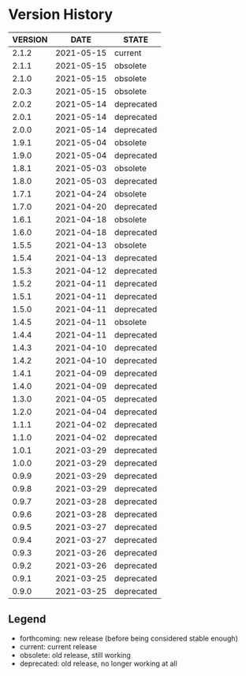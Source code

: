 
Version History
===============

| VERSION | DATE       | STATE       |
| ------- | ---------- | ----------- |
| 2.1.2   | 2021-05-15 | current     |
| 2.1.1   | 2021-05-15 | obsolete    |
| 2.1.0   | 2021-05-15 | obsolete    |
| 2.0.3   | 2021-05-15 | obsolete    |
| 2.0.2   | 2021-05-14 | deprecated  |
| 2.0.1   | 2021-05-14 | deprecated  |
| 2.0.0   | 2021-05-14 | deprecated  |
| 1.9.1   | 2021-05-04 | obsolete    |
| 1.9.0   | 2021-05-04 | deprecated  |
| 1.8.1   | 2021-05-03 | obsolete    |
| 1.8.0   | 2021-05-03 | deprecated  |
| 1.7.1   | 2021-04-24 | obsolete    |
| 1.7.0   | 2021-04-20 | deprecated  |
| 1.6.1   | 2021-04-18 | obsolete    |
| 1.6.0   | 2021-04-18 | deprecated  |
| 1.5.5   | 2021-04-13 | obsolete    |
| 1.5.4   | 2021-04-13 | deprecated  |
| 1.5.3   | 2021-04-12 | deprecated  |
| 1.5.2   | 2021-04-11 | deprecated  |
| 1.5.1   | 2021-04-11 | deprecated  |
| 1.5.0   | 2021-04-11 | deprecated  |
| 1.4.5   | 2021-04-11 | obsolete    |
| 1.4.4   | 2021-04-11 | deprecated  |
| 1.4.3   | 2021-04-10 | deprecated  |
| 1.4.2   | 2021-04-10 | deprecated  |
| 1.4.1   | 2021-04-09 | deprecated  |
| 1.4.0   | 2021-04-09 | deprecated  |
| 1.3.0   | 2021-04-05 | deprecated  |
| 1.2.0   | 2021-04-04 | deprecated  |
| 1.1.1   | 2021-04-02 | deprecated  |
| 1.1.0   | 2021-04-02 | deprecated  |
| 1.0.1   | 2021-03-29 | deprecated  |
| 1.0.0   | 2021-03-29 | deprecated  |
| 0.9.9   | 2021-03-29 | deprecated  |
| 0.9.8   | 2021-03-29 | deprecated  |
| 0.9.7   | 2021-03-28 | deprecated  |
| 0.9.6   | 2021-03-28 | deprecated  |
| 0.9.5   | 2021-03-27 | deprecated  |
| 0.9.4   | 2021-03-27 | deprecated  |
| 0.9.3   | 2021-03-26 | deprecated  |
| 0.9.2   | 2021-03-26 | deprecated  |
| 0.9.1   | 2021-03-25 | deprecated  |
| 0.9.0   | 2021-03-25 | deprecated  |

Legend
------

- forthcoming: new release (before being considered stable enough)
- current:     current release
- obsolete:    old release, still working
- deprecated:  old release, no longer working at all

